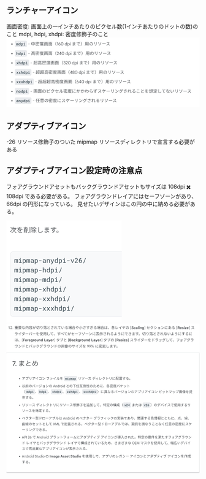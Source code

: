 ## ランチャーアイコン
画面密度: 画面上の一インチあたりのピクセル数(1インチあたりのドットの数)のこと
mdpi, hdpi, xhdpi: 密度修飾子のこと
![img.png](img.png)

## アダプティブアイコン
-26 リソース修飾子のついた mipmap リソースディレクトリで宣言する必要がある

## アダプティブアイコン設定時の注意点
フォアグラウンドアセットもバックグラウンドアセットもサイズは 108dpi ✖️ 108dpi である必要がある。
フォアグラウンドレイアにはセーフゾーンがあり、66dpi の円形になっている。
見せたいデザインはこの円の中に納める必要がある。

![img_1.png](img_1.png)
![img_2.png](img_2.png)
![img_3.png](img_3.png)